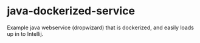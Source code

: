 # java-dockerized-service

Example java webservice (dropwizard) that is dockerized, and easily loads up in to Intellij.
